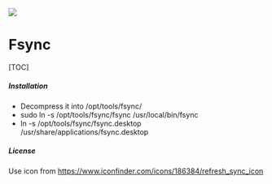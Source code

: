 ﻿
![ ](/opt/tools/fsync/fsync.png)

# Fsync

[TOC]

##### Installation

* Decompress it into /opt/tools/fsync/
* sudo ln -s /opt/tools/fsync/fsync /usr/local/bin/fsync
* ln -s /opt/tools/fsync/fsync.desktop /usr/share/applications/fsync.desktop

##### License

Use icon from https://www.iconfinder.com/icons/186384/refresh_sync_icon